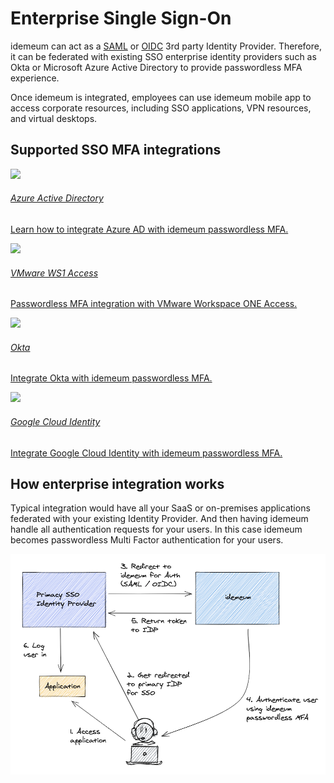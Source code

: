 # Enterprise Single Sign-On

idemeum can act as a [SAML](https://en.wikipedia.org/wiki/Security_Assertion_Markup_Language) or [OIDC](https://openid.net/connect/) 3rd party Identity Provider. Therefore, it can be federated with existing SSO enterprise identity providers such as Okta or Microsoft Azure Active Directory to provide passwordless MFA experience. 

Once idemeum is integrated, employees can use idemeum mobile app to access corporate resources, including SSO applications, VPN resources, and virtual desktops. 

  
## Supported SSO MFA integrations

<div class="cards">

<a href="/azuread/">
<div class="card">
    <div class="content">
      <img class="logo" src="/assets/icons/microsoft-brands.svg">
      <h6>Azure Active Directory</h6>
      <div class="hover_content">
        <p>Learn how to integrate Azure AD with idemeum passwordless MFA.</p>
      </div>
    </div>
  </div>   
</a>

	
<a href="/ws1access/">
<div class="card">
    <div class="content">
      <img class="logo" src="/assets/icons/vmware.svg">
      <h6>VMware WS1 Access</h6>
      <div class="hover_content">
        <p>Passwordless MFA integration with VMware Workspace ONE Access.</p>
      </div>
    </div>
  </div>    
 </a>

<a href="/okta/">
<div class="card">
    <div class="content">
      <img class="logo" src="/assets/icons/okta-icon.svg">
      <h6>Okta</h6>
      <div class="hover_content">
        <p>Integrate Okta with idemeum passwordless MFA.</p>
      </div>
    </div>
  </div>   
</a>

<a href="/google/">
<div class="card">
    <div class="content">
      <img class="logo" src="/assets/icons/google-brands.svg">
      <h6>Google Cloud Identity</h6>
      <div class="hover_content">
        <p>Integrate Google Cloud Identity with idemeum passwordless MFA.</p>
      </div>
    </div>
  </div>   
</a>

</div>


## How enterprise integration works
Typical integration would have all your SaaS or on-premises applications federated with your existing Identity Provider. And then having idemeum handle all authentication requests for your users. In this case idemeum becomes passwordless Multi Factor authentication for your users.

![](assets/sso-overview/federation.png)